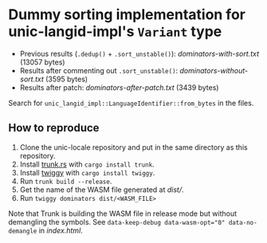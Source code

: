 # Dummy sorting implementation for unic-langid-impl's `Variant` type

- Previous results (`.dedup()` + `.sort_unstable()`): *dominators-with-sort.txt* (13057 bytes)
- Results after commenting out `.sort_unstable()`: *dominators-without-sort.txt* (3595 bytes)
- Results after patch: *dominators-after-patch.txt* (3439 bytes)

Search for `unic_langid_impl::LanguageIdentifier::from_bytes` in the files.

## How to reproduce

1. Clone the unic-locale repository and put in the same directory as this repository.
1. Install [trunk.rs](https://trunkrs.dev/) with `cargo install trunk`.
1. Install [twiggy](https://github.com/rustwasm/twiggy) with `cargo install twiggy`.
1. Run `trunk build --release`.
1. Get the name of the WASM file generated at *dist/*.
1. Run `twiggy dominators dist/<WASM_FILE>`

Note that Trunk is building the WASM file in release mode but without demangling the symbols. See `data-keep-debug data-wasm-opt="0" data-no-demangle` in *index.html*.
